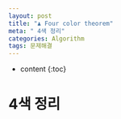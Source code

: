 ```yaml
---
layout: post
title: "♟ Four color theorem"
meta: " 4색 정리"
categories: Algorithm
tags: 문제해결
---
```




* content
{:toc}
# 4색 정리

